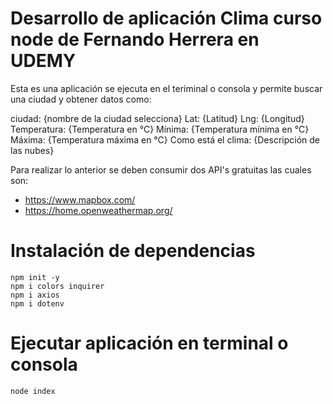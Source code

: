 # Desarrollo de aplicación Clima curso node de Fernando Herrera en UDEMY

Esta es una aplicación se ejecuta en el teriminal o consola y permite buscar una ciudad y obtener datos como:

ciudad: {nombre de la ciudad selecciona}
Lat: {Latitud}
Lng: {Longitud}
Temperatura: {Temperatura en °C}
Mínima: {Temperatura mínima en °C}
Máxima: {Temperatura máxima en °C}
Como está el clima: {Descripción de las nubes}

Para realizar lo anterior se deben consumir dos API's gratuitas las cuales son:

* https://www.mapbox.com/
* https://home.openweathermap.org/



# Instalación de dependencias

```
npm init -y
npm i colors inquirer
npm i axios
npm i dotenv
```

# Ejecutar aplicación en terminal o consola

```
node index
```
